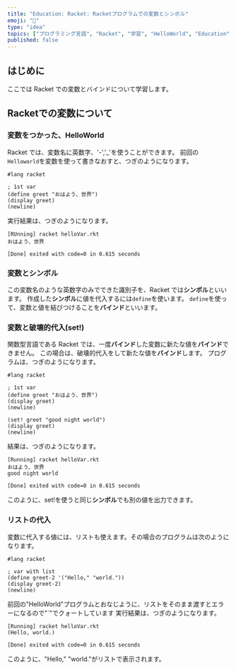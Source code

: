 ```yaml
---
title: "Education: Racket: Racketプログラムでの変数とシンボル"
emoji: "🎾"
type: "idea"
topics: ["プログラミング言語", "Racket", "学習", "HelloWorld", "Education" ]
published: false
---
```


## はじめに

ここでは Racket での変数とバインドについて学習します。

## Racketでの変数について

### 変数をつかった、HelloWorld

Racket では、変数名に英数字、'-','_'を使うことができます。
前回の`Helloworld`を変数を使って書きなおすと、つぎのようになります。

``` Racket: hellovariables.rkt
#lang racket

; 1st var
(define greet "おはよう、世界")
(display greet)
(newline)
```

実行結果は、つぎのようになります。

``` VS Code : output
[RUnning] racket helloVar.rkt
おはよう、世界

[Done] exited with code=0 in 0.615 seconds
```

### 変数とシンボル

この変数名のような英数字のみでできた識別子を、Racket では**シンボル**といいます。
作成した**シンボル**に値を代入するには`define`を使います。
`define`を使って、変数と値を結びつけることを**バインド**といいます。

### 変数と破壊的代入(set!)

関数型言語である Racket では、一度**バインド**した変数に新たな値を**バインド**できません。
この場合は、破壊的代入をして新たな値を**バインド**します。
プログラムは、つぎのようになります。

``` Racket: hellovariables.rkt
#lang racket

; 1st var
(define greet "おはよう、世界")
(display greet)
(newline)

(set! greet "good night world")
(display greet)
(newline)
```

結果は、つぎのようになります。

``` VS Code : output
[Running] racket helloVar.rkt
おはよう、世界
good night world

[Done] exited with code=0 in 0.615 seconds
```

このように、set!を使うと同じ**シンボル**でも別の値を出力できます。

### リストの代入

変数に代入する値には、リストも使えます。その場合のプログラムは次のようになります。

``` Racket: hellovariables.rkt
#lang racket

; var with list
(define greet-2 '("Hello," "world."))
(display greet-2)
(newline)
```

前回の"HelloWorld"プログラムとおなじように、リストをそのまま渡すとエラーになるので"`"でクォートしています
実行結果は、つぎのようになります。

``` VS Code : output
[Running] racket helloVar.rkt
(Hello, world.)

[Done] exited with code=0 in 0.615 seconds
```

このように、"Hello," "world."がリストで表示されます。
